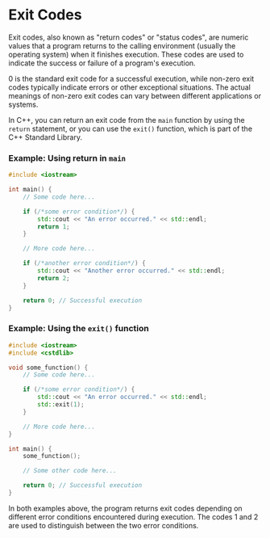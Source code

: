 # Exit Codes

Exit codes, also known as "return codes" or "status codes", are numeric values that a program returns to the calling environment (usually the operating system) when it finishes execution. These codes are used to indicate the success or failure of a program's execution.

0 is the standard exit code for a successful execution, while non-zero exit codes typically indicate errors or other exceptional situations. The actual meanings of non-zero exit codes can vary between different applications or systems.

In C++, you can return an exit code from the `main` function by using the `return` statement, or you can use the `exit()` function, which is part of the C++ Standard Library.

### Example: Using return in `main`

```cpp
#include <iostream>

int main() {
    // Some code here...

    if (/*some error condition*/) {
        std::cout << "An error occurred." << std::endl;
        return 1;
    }

    // More code here...

    if (/*another error condition*/) {
        std::cout << "Another error occurred." << std::endl;
        return 2;
    }

    return 0; // Successful execution
}
```

### Example: Using the `exit()` function

```cpp
#include <iostream>
#include <cstdlib>

void some_function() {
    // Some code here...

    if (/*some error condition*/) {
        std::cout << "An error occurred." << std::endl;
        std::exit(1);
    }

    // More code here...
}

int main() {
    some_function();

    // Some other code here...

    return 0; // Successful execution
}
```

In both examples above, the program returns exit codes depending on different error conditions encountered during execution. The codes 1 and 2 are used to distinguish between the two error conditions.